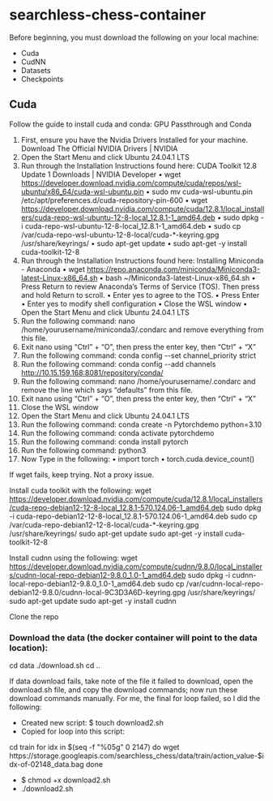 # searchless-chess-container

Before beginning, you must download the following on your local machine:
- Cuda
- CudNN
- Datasets
- Checkpoints

## Cuda




Follow the guide to install cuda and conda:
GPU Passthrough and Conda
1.	First, ensure you have the Nvidia Drivers Installed for your machine. Download The Official NVIDIA Drivers | NVIDIA
2.	Open the Start Menu and click Ubuntu 24.04.1 LTS
3.	Run through the Installation Instructions found here: CUDA Toolkit 12.8 Update 1 Downloads | NVIDIA Developer
•	wget https://developer.download.nvidia.com/compute/cuda/repos/wsl-ubuntu/x86_64/cuda-wsl-ubuntu.pin
•	sudo mv cuda-wsl-ubuntu.pin /etc/apt/preferences.d/cuda-repository-pin-600
•	wget https://developer.download.nvidia.com/compute/cuda/12.8.1/local_installers/cuda-repo-wsl-ubuntu-12-8-local_12.8.1-1_amd64.deb
•	sudo dpkg -i cuda-repo-wsl-ubuntu-12-8-local_12.8.1-1_amd64.deb
•	sudo cp /var/cuda-repo-wsl-ubuntu-12-8-local/cuda-*-keyring.gpg /usr/share/keyrings/
•	sudo apt-get update
•	sudo apt-get -y install cuda-toolkit-12-8
4.	Run through the Installation Instructions found here: Installing Miniconda - Anaconda
•	wget https://repo.anaconda.com/miniconda/Miniconda3-latest-Linux-x86_64.sh
•	bash ~/Miniconda3-latest-Linux-x86_64.sh
•	Press Return to review Anaconda’s Terms of Service (TOS). Then press and hold Return to scroll.
•	Enter yes to agree to the TOS.
•	Press Enter
•	Enter yes to modify shell configuration
•	Close the WSL window
•	Open the Start Menu and click Ubuntu 24.04.1 LTS
5.	Run the following command:  nano /home/yourusername/miniconda3/.condarc and remove everything from this file. 
6.	Exit nano using “Ctrl” + “O”, then press the enter key, then “Ctrl” + “X”
7.	Run the following command: conda config --set channel_priority strict
8.	Run the following command: 
conda config --add channels  http://10.15.159.168:8081/repository/conda/ 
9.	Run the following command:  nano /home/yourusername/.condarc and remove the line which says “defaults” from this file. 
10.	Exit nano using “Ctrl” + “O”, then press the enter key, then “Ctrl” + “X”
11.	Close the WSL window
12.	Open the Start Menu and click Ubuntu 24.04.1 LTS
13.	Run the following command: conda create -n Pytorchdemo python=3.10
14.	Run the following command: conda activate pytorchdemo
15.	Run the following command: conda install pytorch
16.	Run the following command: python3
17.	Now Type in the following: 
•	import torch
•	torch.cuda.device_count()

If wget fails, keep trying. Not a proxy issue.

Install cuda toolkit with the following:
wget https://developer.download.nvidia.com/compute/cuda/12.8.1/local_installers/cuda-repo-debian12-12-8-local_12.8.1-570.124.06-1_amd64.deb
sudo dpkg -i cuda-repo-debian12-12-8-local_12.8.1-570.124.06-1_amd64.deb
sudo cp /var/cuda-repo-debian12-12-8-local/cuda-*-keyring.gpg /usr/share/keyrings/
sudo apt-get update
sudo apt-get -y install cuda-toolkit-12-8

Install cudnn using the following:
wget https://developer.download.nvidia.com/compute/cudnn/9.8.0/local_installers/cudnn-local-repo-debian12-9.8.0_1.0-1_amd64.deb
sudo dpkg -i cudnn-local-repo-debian12-9.8.0_1.0-1_amd64.deb
sudo cp /var/cudnn-local-repo-debian12-9.8.0/cudnn-local-9C3D3A6D-keyring.gpg /usr/share/keyrings/
sudo apt-get update
sudo apt-get -y install cudnn

Clone the repo

### Download the data (the docker container will point to the data location):
cd data
./download.sh
cd ..

If data download fails, take note of the file it failed to download, open the download.sh file, and copy the download commands; now run these download commands manually. For me, the final for loop failed, so I did the following:
- Created new script: $ touch download2.sh
- Copied for loop into this script:

cd train
for idx in $(seq -f "%05g" 0 2147)
do
  wget https://storage.googleapis.com/searchless_chess/data/train/action_value-$idx-of-02148_data.bag
done

- $ chmod +x download2.sh
- ./download2.sh
